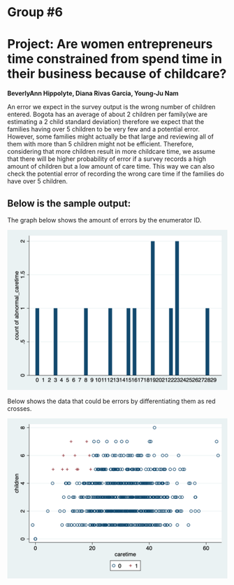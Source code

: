 
# Group #6 
# Project: Are women entrepreneurs time constrained from spend time in their business because of childcare? 

**BeverlyAnn Hippolyte, Diana Rivas Garcia, Young-Ju Nam**

An error we expect in the survey output is the wrong number of children entered. Bogota has an average of about 2 children per family(we are estimating a 2 child standard deviation) therefore we expect that the families having over 5 children to be very few and a potential error. However, some families might actually be that large and reviewing all of them with more than 5 children might not be efficient. Therefore, considering that more children result in more childcare time, we assume that there will be higher probability of error if a survey records a high amount of children but a low amount of care time. This way we can also check the potential error of recording the wrong care time if the families do have over 5 children.  

## Below is the sample output: 

The graph below shows the amount of errors by the enumerator ID.

![Amount of Possible Errors by Enumerator IDs](img/errors_by_enumerator.png)

Below shows the data that could be errors by differentiating them as red crosses.

![Scatterplot of errors](img/scatter_errors.png)
